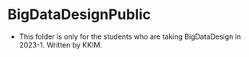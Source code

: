 # BigDataDesignPublic

- This folder is only for the students who are taking BigDataDesign in 2023-1.
Written by KKIM.
